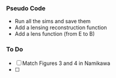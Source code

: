 ### Pseudo Code
- Run all the sims and save them
- Add a lensing reconstruction function
- Add a lens function (from E to B)
### To Do
- [ ] Match Figures 3 and 4 in Namikawa
- [ ] 